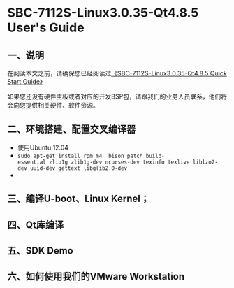 # SBC-7112S-Linux3.0.35-Qt4.8.5 User's Guide

## 一、说明

在阅读本文之前，请确保您已经阅读过[《SBC-7112S-Linux3.0.35-Qt4.8.5 Quick Start Guide》](Quick_Start_Guide.md)

如果您还没有硬件主板或者对应的开发BSP包，请跟我们的业务人员联系，他们将会向您提供相关硬件、软件资源。

## 二、环境搭建、配置交叉编译器

* 使用Ubuntu 12.04
* `sudo apt-get install rpm m4  bison patch build-essential zlib1g zlib1g-dev ncurses-dev texinfo texlive liblzo2-dev uuid-dev gettext libglib2.0-dev`
* 

## 三、编译U-boot、Linux Kernel；

## 四、Qt库编译

## 五、SDK Demo

## 六、如何使用我们的VMware Workstation 
